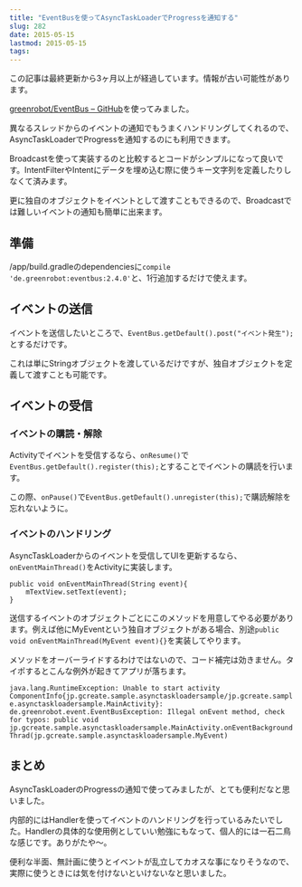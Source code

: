 ```yaml
---
title: "EventBusを使ってAsyncTaskLoaderでProgressを通知する"
slug: 282
date: 2015-05-15
lastmod: 2015-05-15
tags: 
---
```


<div id="wppda_alert">この記事は最終更新から3ヶ月以上が経過しています。情報が古い可能性があります。</div><p><a href="https://github.com/greenrobot/EventBus">greenrobot/EventBus &#8211; GitHub</a>を使ってみました。</p>
<p>異なるスレッドからのイベントの通知でもうまくハンドリングしてくれるので、AsyncTaskLoaderでProgressを通知するのにも利用できます。</p>
<p>Broadcastを使って実装するのと比較するとコードがシンプルになって良いです。IntentFilterやIntentにデータを埋め込む際に使うキー文字列を定義したりしなくて済みます。</p>
<p>更に独自のオブジェクトをイベントとして渡すこともできるので、Broadcastでは難しいイベントの通知も簡単に出来ます。</p>
<h2>準備</h2>
<p>/app/build.gradleのdependenciesに<code>compile 'de.greenrobot:eventbus:2.4.0'</code>と、1行追加するだけで使えます。</p>
<h2>イベントの送信</h2>
<p>イベントを送信したいところで、<code>EventBus.getDefault().post("イベント発生");</code>とするだけです。</p>
<p>これは単にStringオブジェクトを渡しているだけですが、独自オブジェクトを定義して渡すことも可能です。</p>
<h2>イベントの受信</h2>
<h3>イベントの購読・解除</h3>
<p>Activityでイベントを受信するなら、<code>onResume()</code>で<code>EventBus.getDefault().register(this);</code>とすることでイベントの購読を行います。</p>
<p>この際、<code>onPause()</code>で<code>EventBus.getDefault().unregister(this);</code>で購読解除を忘れないように。</p>
<h3>イベントのハンドリング</h3>
<p>AsyncTaskLoaderからのイベントを受信してUIを更新するなら、<code>onEventMainThread()</code>をActivityに実装します。</p>
<pre><code>public void onEventMainThread(String event){
    mTextView.setText(event);
}
</code></pre>
<p>送信するイベントのオブジェクトごとにこのメソッドを用意してやる必要があります。例えば他にMyEventという独自オブジェクトがある場合、別途<code>public void onEventMainThread(MyEvent event){}</code>を実装してやります。</p>
<p>メソッドをオーバーライドするわけではないので、コード補完は効きません。タイポするとこんな例外が起きてアプリが落ちます。</p>
<p><code>java.lang.RuntimeException: Unable to start activity ComponentInfo{jp.gcreate.sample.asynctaskloadersample/jp.gcreate.sample.asynctaskloadersample.MainActivity}: de.greenrobot.event.EventBusException: Illegal onEvent method, check for typos: public void jp.gcreate.sample.asynctaskloadersample.MainActivity.onEventBackgroundThrad(jp.gcreate.sample.asynctaskloadersample.MyEvent)</code></p>
<h2>まとめ</h2>
<p>AsyncTaskLoaderのProgressの通知で使ってみましたが、とても便利だなと思いました。</p>
<p>内部的にはHandlerを使ってイベントのハンドリングを行っているみたいでした。Handlerの具体的な使用例としていい勉強にもなって、個人的には一石二鳥な感じです。ありがたや〜。</p>
<p>便利な半面、無計画に使うとイベントが乱立してカオスな事になりそうなので、実際に使うときには気を付けないといけないなと思いました。</p>

  